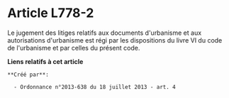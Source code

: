 # Article L778-2

Le jugement des litiges relatifs aux documents d'urbanisme et aux autorisations d'urbanisme est régi par les dispositions du
livre VI du code de l'urbanisme et par celles du présent code.

**Liens relatifs à cet article**

	**Créé par**:

	  - Ordonnance n°2013-638 du 18 juillet 2013 - art. 4
